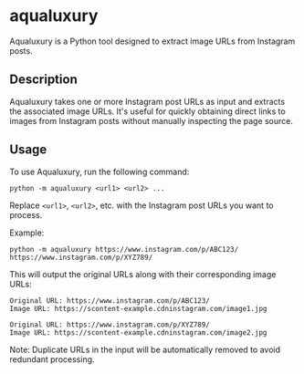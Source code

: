 # aqualuxury


Aqualuxury is a Python tool designed to extract image URLs from Instagram posts.

## Description

Aqualuxury takes one or more Instagram post URLs as input and extracts the associated image URLs. It's useful for quickly obtaining direct links to images from Instagram posts without manually inspecting the page source.

## Usage

To use Aqualuxury, run the following command:

```
python -m aqualuxury <url1> <url2> ...
```

Replace `<url1>`, `<url2>`, etc. with the Instagram post URLs you want to process.

Example:

```
python -m aqualuxury https://www.instagram.com/p/ABC123/ https://www.instagram.com/p/XYZ789/
```

This will output the original URLs along with their corresponding image URLs:

```
Original URL: https://www.instagram.com/p/ABC123/
Image URL: https://scontent-example.cdninstagram.com/image1.jpg

Original URL: https://www.instagram.com/p/XYZ789/
Image URL: https://scontent-example.cdninstagram.com/image2.jpg
```

Note: Duplicate URLs in the input will be automatically removed to avoid redundant processing.